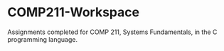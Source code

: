 # COMP211-Workspace

Assignments completed for COMP 211, Systems Fundamentals, in the C programming language.
